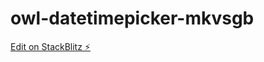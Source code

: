 # owl-datetimepicker-mkvsgb

[Edit on StackBlitz ⚡️](https://stackblitz.com/edit/owl-datetimepicker-mkvsgb)